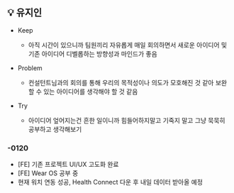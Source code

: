 ## 💡 유지인
 - Keep
    - 아직 시간이 있으니까 팀원끼리 자유롭게 매일 회의하면서 새로운 아이디어 및 기존 아이디어 디벨롭하는 방향성과 마인드가 좋음

 - Problem
    - 컨설턴트님과의 회의를 통해 우리의 목적성이나 의도가 모호해진 것 같아 보완할 수 있는 아이디어를 생각해야 할 것 같음

 - Try
    - 아이디어 엎어지는건 흔한 일이니까 힘들어하지말고 기죽지 말고 그냥 묵묵히 공부하고 생각해보기


### -0120
 - [FE] 기존 프로젝트 UI/UX 고도화 완료
 - [FE] Wear OS 공부 중 
 - 현재 워치 연동 성공, Health Connect 다운 후 내일 데이터 받아올 예정

